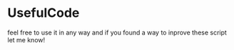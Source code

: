 # UsefulCode
feel free to use it in any way and if you found a way to inprove these script let me know!
